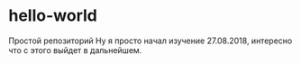# hello-world
Простой репозиторий
Ну я просто начал изучение 27.08.2018, интересно что с этого выйдет в дальнейшем.
